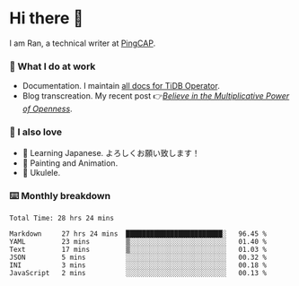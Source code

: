 # Hi there 👋

I am Ran, a technical writer at [PingCAP](https://pingcap.com/).

### 📝 What I do at work

- Documentation. I maintain [all docs for TiDB Operator](https://github.com/pingcap/docs-tidb-operator).
- Blog transcreation. My recent post 👉[*Believe in the Multiplicative Power of Openness*](https://pingcap.com/blog/believe-in-the-multiplicative-power-of-openness-open-source-community).

### 🤠 I also love

- 💬 Learning Japanese. よろしくお願い致します！
- 🎨 Painting and Animation.
- 🎵 Ukulele.

### ⌨️ Monthly breakdown

<!--START_SECTION:waka-->

```text
Total Time: 28 hrs 24 mins

Markdown     27 hrs 24 mins  ████████████████████████░   96.45 %
YAML         23 mins         ▒░░░░░░░░░░░░░░░░░░░░░░░░   01.40 %
Text         17 mins         ▒░░░░░░░░░░░░░░░░░░░░░░░░   01.03 %
JSON         5 mins          ░░░░░░░░░░░░░░░░░░░░░░░░░   00.32 %
INI          3 mins          ░░░░░░░░░░░░░░░░░░░░░░░░░   00.18 %
JavaScript   2 mins          ░░░░░░░░░░░░░░░░░░░░░░░░░   00.13 %
```

<!--END_SECTION:waka-->
